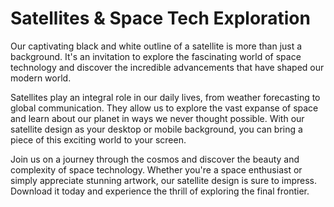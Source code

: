 <!--font:Montserrat-->

# Satellites & Space Tech Exploration

Our captivating black and white outline of a satellite is more than just a background. It's an invitation to explore the fascinating world of space technology and discover the incredible advancements that have shaped our modern world.

Satellites play an integral role in our daily lives, from weather forecasting to global communication. They allow us to explore the vast expanse of space and learn about our planet in ways we never thought possible. With our satellite design as your desktop or mobile background, you can bring a piece of this exciting world to your screen.

Join us on a journey through the cosmos and discover the beauty and complexity of space technology. Whether you're a space enthusiast or simply appreciate stunning artwork, our satellite design is sure to impress. Download it today and experience the thrill of exploring the final frontier.

<!--

Write me markdown content of website with wallpaper:

"A black and white outline of a satellite, with intricate details that showcase its technical components and purpose."

The header of the page should not be copy of the text but rather a real content of the website which is using this wallpaper.


---


# Explore the Wonders of Space with Our Satellite Wallpaper

Enhance your desktop or mobile background with our stunning black and white satellite wallpaper. This intricate design showcases the technical components and purpose of satellites, reminding us of the incredible advancements in space technology.

Whether you're a space enthusiast or simply appreciate beautiful artwork, this wallpaper is sure to impress. Download it today and bring a piece of the cosmos to your screen.


---


Heading should not include word "wallpaper". The website should not be about the wallpaper itself, wallpaper is just a related background, rewrite whole content.


---


# Discover the Fascinating World of Satellites

Our captivating black and white outline of a satellite is the perfect background to immerse yourself in the wonders of space technology. With intricate details that showcase its technical components and purpose, this wallpaper serves as a reminder of the incredible advancements in modern science.

Explore the vast expanse of space and learn about the role of satellites in our daily lives. From weather forecasting to global communication, satellites play an integral part in shaping our world. With our satellite wallpaper, you can bring a piece of this fascinating world to your desktop or mobile screen.

Join us on a journey through the cosmos and discover the beauty and complexity of space technology. Download our satellite wallpaper today and experience the thrill of exploring the final frontier.


---


Heading is too long, rewrite whole content.


---


# Explore the Wonders of Satellites with Our Captivating Wallpaper

Our black and white outline of a satellite is more than just a wallpaper. It's an invitation to discover the fascinating world of space technology. With intricate details that showcase its technical components and purpose, this captivating design serves as a reminder of the incredible advancements in modern science.

Satellites play an integral role in our daily lives, from weather forecasting to global communication. They allow us to explore the vast expanse of space and learn about our planet in ways we never thought possible. With our satellite wallpaper, you can bring a piece of this fascinating world to your desktop or mobile screen.

Join us on a journey through the cosmos and discover the beauty and complexity of space technology. Whether you're a space enthusiast or simply appreciate beautiful artwork, our satellite wallpaper is sure to impress. Download it today and experience the thrill of exploring the final frontier.


---


Heading should not include word "wallpaper". The website should not be about the wallpaper itself, wallpaper is just a related background, rewrite whole content.


---


# Discover the Wonders of Satellites and Space Technology

Our captivating black and white outline of a satellite is more than just a background. It's an invitation to explore the fascinating world of space technology and discover the incredible advancements that have shaped our modern world.

Satellites play an integral role in our daily lives, from weather forecasting to global communication. They allow us to explore the vast expanse of space and learn about our planet in ways we never thought possible. With our satellite design as your desktop or mobile background, you can bring a piece of this exciting world to your screen.

Join us on a journey through the cosmos and discover the beauty and complexity of space technology. Whether you're a space enthusiast or simply appreciate stunning artwork, our satellite design is sure to impress. Download it today and experience the thrill of exploring the final frontier.


---


Write me a Google font which is best fitting for the website.

Pick from the list:
- Playfair Display
- Lobster
- Open Sans
- Poppins
- Raleway
- Roboto
- Dancing Script
- Futura
- Great Vibes
- Montserrat
- IBM Plex Sans
- Alegreya
- Orbitron
- Barlow Condensed
- Lato
- Exo 2
- Inter


Write just the font name nothing else.


---


Montserrat

-->
